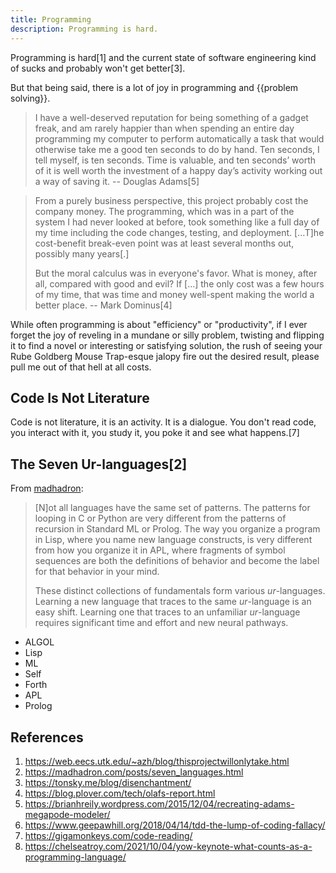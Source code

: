 ```yaml
---
title: Programming
description: Programming is hard.
---
```


Programming is hard[1] and the current state of software engineering kind of sucks and probably won't get better[3].

But that being said, there is a lot of joy in programming and {{problem solving}}.

> I have a well-deserved reputation for being something of a gadget freak, and am rarely happier than when spending an entire day programming my computer to perform automatically a task that would otherwise take me a good ten seconds to do by hand. Ten seconds, I tell myself, is ten seconds. Time is valuable, and ten seconds’ worth of it is well worth the investment of a happy day’s activity working out a way of saving it. -- Douglas Adams[5]

> From a purely business perspective, this project probably cost the company money. The programming, which was in a part of the system I had never looked at before, took something like a full day of my time including the code changes, testing, and deployment. [...T]he cost-benefit break-even point was at least several months out, possibly many years[.]
>
> But the moral calculus was in everyone's favor.  What is money, after all, compared with good and evil?  If [...] the only cost was a few hours of my time, that was time and money well-spent making the world a better place. -- Mark Dominus[4]

While often programming is about "efficiency" or "productivity", if I ever forget the joy of reveling in a mundane or silly problem, twisting and flipping it to find a novel or interesting or satisfying solution, the rush of seeing your Rube Goldberg Mouse Trap-esque jalopy fire out the desired result, please pull me out of that hell at all costs.

## Code Is Not Literature

Code is not literature, it is an activity. It is a dialogue. You don't read code, you interact with it, you study it, you poke it and see what happens.[7]

## The Seven Ur-languages[2]

From [madhadron](https://madhadron.com/posts/seven_languages.html):

> [N]ot all languages have the same set of patterns. The patterns for looping in C or Python are very different from the patterns of recursion in Standard ML or Prolog. The way you organize a program in Lisp, where you name new language constructs, is very different from how you organize it in APL, where fragments of symbol sequences are both the definitions of behavior and become the label for that behavior in your  mind.
>
> These distinct collections of fundamentals form various *ur*-languages. Learning a new language that traces to the same *ur*-language is an easy shift. Learning one that traces to an unfamiliar *ur*-language requires significant time and effort and new neural pathways.

- ALGOL
- Lisp
- ML
- Self
- Forth
- APL
- Prolog

## References

1. https://web.eecs.utk.edu/~azh/blog/thisprojectwillonlytake.html
1. https://madhadron.com/posts/seven_languages.html
1. https://tonsky.me/blog/disenchantment/
1. https://blog.plover.com/tech/olafs-report.html
1. https://brianhreily.wordpress.com/2015/12/04/recreating-adams-megapode-modeler/
1. https://www.geepawhill.org/2018/04/14/tdd-the-lump-of-coding-fallacy/
1. https://gigamonkeys.com/code-reading/
1. https://chelseatroy.com/2021/10/04/yow-keynote-what-counts-as-a-programming-language/